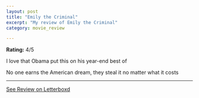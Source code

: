 ```yaml
---
layout: post
title: "Emily the Criminal"
excerpt: "My review of Emily the Criminal"
category: movie_review

---
```


**Rating:** 4/5

I love that Obama put this on his year-end best of

No one earns the American dream, they steal it no matter what it costs

<hr>

[See Review on Letterboxd](https://boxd.it/3ACaTf)

